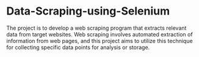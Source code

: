 # Data-Scraping-using-Selenium
The project is to develop a web scraping program that extracts relevant data from target websites. Web scraping involves automated extraction of information from web pages, and this project aims to utilize this technique for collecting specific data points for analysis or storage.
